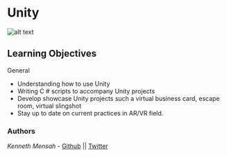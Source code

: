 # Unity

![alt text](https://e7.pngegg.com/pngimages/815/931/png-clipart-unity-technologies-information-technology-game-engine-technology-angle-electronics.png)

## Learning Objectives

General

- Understanding how to use Unity
- Writing C # scripts to accompany Unity projects
- Develop showcase Unity projects such a virtual business card, escape room, virtual slingshot
- Stay up to date on current practices in AR/VR field.

### Authors
*Kenneth Mensah* - [Github](https://github.com/Ken-Mens) || [Twitter](https://twitter.com/Kmens5)
